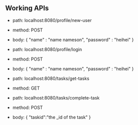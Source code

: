 ## Working APIs
- path: localhost:8080/profile/new-user
- method: POST
- body:
{
    "name" : "name nameson",
    "password" : "heihei"
}

- path: localhost:8080/profile/login
- method: POST
- body:
{
    "name" : "name nameson",
    "password" : "heihei"
}

- path: localhost:8080/tasks/get-tasks
- method: GET

- path: localhost:8080/tasks/complete-task
- method: POST
- body:
{
    "taskid":"the _id of the task"
}
